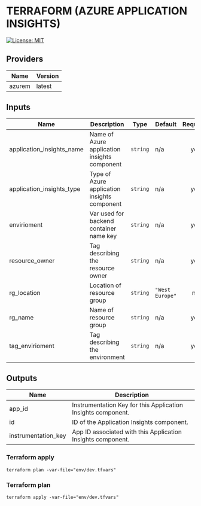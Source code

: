 # TERRAFORM (AZURE APPLICATION INSIGHTS)
[![License: MIT](https://img.shields.io/badge/License-MIT-yellow.svg)](https://opensource.org/licenses/MIT)
## Providers      

| Name | Version |
|------|---------|
| azurem | latest |

## Inputs

| Name | Description | Type | Default | Required |
|------|-------------|------|---------|:-----:|
| application\_insights\_name | Name of Azure application insights component | `string` | n/a | yes |
| application\_insights\_type | Type of Azure application insights component | `string` | n/a | yes |
| envirioment | Var used for backend container name key | `string` | n/a | yes |
| resource\_owner | Tag describing the resource owner | `string` | n/a | yes |
| rg\_location | Location of resource group | `string` | `"West Europe"` | no |
| rg\_name | Name of resource group | `string` | n/a | yes |
| tag\_envirioment | Tag describing the environment | `string` | n/a | yes |

## Outputs

| Name | Description |
|------|-------------|
| app\_id | Instrumentation Key for this Application Insights component. |
| id | ID of the Application Insights component. |
| instrumentation\_key | App ID associated with this Application Insights component. |


### Terraform apply

```
terraform plan -var-file="env/dev.tfvars"
```

### Terraform plan
```
terraform apply -var-file="env/dev.tfvars"
```